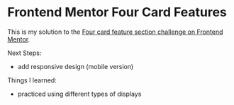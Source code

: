 # Frontend Mentor Four Card Features 

This is my solution to the [Four card feature section challenge on Frontend Mentor](https://www.frontendmentor.io/challenges/four-card-feature-section-weK1eFYK).

Next Steps: 
- add responsive design (mobile version)

Things I learned:
- practiced using different types of displays 